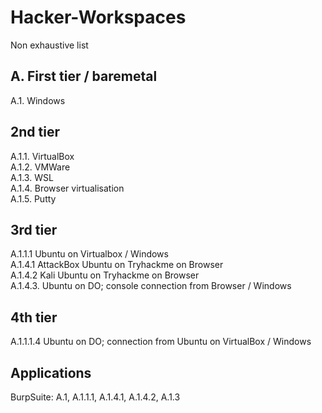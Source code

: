 # Hacker-Workspaces

Non exhaustive list

<h2>A. First tier / baremetal </h2>
A.1. Windows<br/>


<h2>2nd tier </h2>
A.1.1. VirtualBox <br/>
A.1.2. VMWare <br/>
A.1.3. WSL <br/>
A.1.4. Browser virtualisation <br/>
A.1.5. Putty <br/>

<h2>3rd tier </h2>
A.1.1.1 Ubuntu on Virtualbox / Windows <br/>
A.1.4.1 AttackBox Ubuntu on Tryhackme on Browser <br/>
A.1.4.2 Kali Ubuntu on Tryhackme on Browser <br/>
A.1.4.3. Ubuntu on DO; console connection from Browser / Windows <br/>

<h2>4th tier </h2>
A.1.1.1.4 Ubuntu on DO; connection from Ubuntu on VirtualBox / Windows <br/>

<h2>Applications </h2>
BurpSuite: A.1, A.1.1.1, A.1.4.1, A.1.4.2, A.1.3 <br/>
